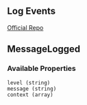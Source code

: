 ## Log Events 
[Official Repo](https://github.com/laravel/framework/tree/6.x/src/Illuminate/Log/Events)

## MessageLogged

### Available Properties

    level (string)
    message (string)
    context (array)
